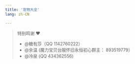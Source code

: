 ```yaml
---
title: '宠物大全'
lang: zh-CN

---
```


<Pets />

> 特别鸣谢 ❤️ 
> - @糖有莎（QQ 1142760222）
> - @余温 (魔力宝贝台服怀旧永恒初心群主： 893519779）
> - @冷泉 (QQ 434362556)
